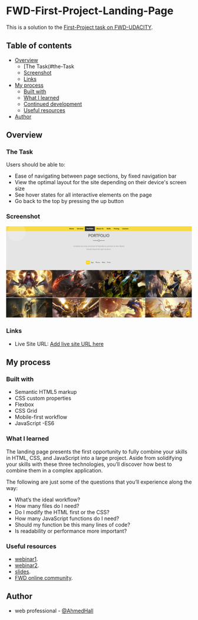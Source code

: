 # FWD-First-Project-Landing-Page

This is a solution to the [First-Project task on FWD-UDACITY](https://egfwd.com/). 

## Table of contents

- [Overview](#overview)
  - [The Task(#the-Task
  - [Screenshot](#screenshot)
  - [Links](#links)
- [My process](#my-process)
  - [Built with](#built-with)
  - [What I learned](#what-i-learned)
  - [Continued development](#continued-development)
  - [Useful resources](#useful-resources)
- [Author](#author)

## Overview

### The Task

Users should be able to:
- Ease of navigating between page sections, by fixed navigation bar
- View the optimal layout for the site depending on their device's screen size
- See hover states for all interactive elements on the page
- Go back to the top by pressing the up button
### Screenshot

![](images/screenshot.png)

### Links

- Live Site URL: [Add live site URL here](https://your-live-site-url.com)

## My process

### Built with

- Semantic HTML5 markup
- CSS custom properties
- Flexbox
- CSS Grid
- Mobile-first workflow
- JavaScript -ES6
### What I learned

The landing page presents the first opportunity to fully combine your skills in HTML, CSS, and JavaScript into a large project.
 Aside from solidifying your skills with these three technologies, you’ll discover how best to combine them in a complex application.

The following are just some of the questions that you’ll experience along the way:

- What’s the ideal workflow?
- How many files do I need?
- Do I modify the HTML first or the CSS?
- How many JavaScript functions do I need?
- Should my function be this many lines of code?
- Is readability or performance more important?

### Useful resources

- [webinar1](https://udacity.zoom.us/rec/play/qnQZJLcR9JDQO660FN7P_ltSZNjeDE2M13qxCyOI5z_mesgNPXaehunocDU-CCsPbu3DqjEWAVxWNT3b.brR5MFzW623aXAHv?continueMode=true&_x_zm_rtaid=fzAJpDm4TROp6BD3duEzsw.1638740725930.3a125f6599ee45130c0cb018c992a899&_x_zm_rhtaid=972).
- [webinar2](https://udacity.zoom.us/rec/play/u_zCHweC2Lya-u2bKEd0lJjGc5InsOXzJm_gIKXw_v3DM9unHJ13B_vyBY4lQ6qXjkNW9DUIfM-hakDu.obHqkCCpLpgWDfls?startTime=1642787885000&_x_zm_rtaid=OKPKLyEQToWT7TTnxTz8IQ.1643132826353.9dad08c0abf1e1d34dddf3ac04120f11&_x_zm_rhtaid=809).
- [slides](https://docs.google.com/presentation/d/162IuU4G3H3oD8-FLHbhhY5iMFrZzYxE3/edit#slide=id.p1).
- [FWD online community](https://nfpdiscussions.udacity.com/c/questions-hub/web-professional-questions-hub/85).
## Author

- web professional - [@AhmedHall](https://nfpdiscussions.udacity.com/u/ahmedhall/summary)